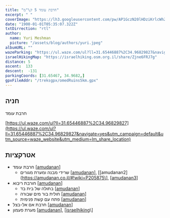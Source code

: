 ```yaml
---
title: "חרבת עומד 5 ק\"מ"
excerpt: " "
coverImage: "https://lh3.googleusercontent.com/pw/AP1GczN20lHDziKrlcWhZgJJuCPyZa09DvunmfYat5OS8GwH5sOqp2jzLcoca2oxKH_xO0v3QlUSbXxcZKr2NzWNjP1pK7jRqzEWbU0-F0wrjfR0eNaHSLtO=w1300-h630"
date: "1900-01-01T05:35:07.322Z"
txtDirrection: "rtl"
author:
  name: Yuri Meshman
  picture: "/assets/blog/authors/yuri.jpeg"
albumURL: ""
wazeParking: "https://ul.waze.com/ul?ll=31.65446887%2C34.96829827&navigate=yes&utm_campaign=default&utm_source=waze_website&utm_medium=lm_share_location"
israelHikingMap: "https://israelhiking.osm.org.il/share/Zjne6FRJ7g"
distance: 5
ascent:  133
descent:  -131
parkingCoords: [31.65467, 34.9682,]
gpxFileAddr: "/treksgpx/omedRuins5km.gpx"
---
```

## חניה
חרבת עומד

[https://ul.waze.com/ul?ll=31.65446887%2C34.96829827](https://ul.waze.com/ul?ll=31.65446887%2C34.96829827&navigate=yes&utm_campaign=default&utm_source=waze_website&utm_medium=lm_share_location)

## אטרקציות
- חרבת עומד \[[amudanan](https://amudanan.co.il/#!wiki=P183536)\]
  - שרידי מבנה ומערת מגורים \[[amudanan](https://amudanan.co.il/#!wiki=P744008)\], \[[amudanan2](https://amudanan.co.il/#!wiki=P205875\], \[[amudanan3](https://amudanan.co.il/#!wiki=P57118)\]
- חורבת ריבוא \[[amudanan](https://amudanan.co.il/#!wiki=P206742)\]
  - בתולה של בית בד \[[amudanan](https://amudanan.co.il/#!wiki=P523177)\]
  - חולית בור מים שבורה \[[amudanan](https://amudanan.co.il/#!wiki=P436090)\]
  - פתח עם קשת פנימית \[[amudanan](https://amudanan.co.il/#!wiki=P936287)\]
- חרבת אם אל-בצל \[[amudanan](https://amudanan.co.il/#!wiki=P168520)\]
- מערת פעמון \[[amudanan](https://amudanan.co.il/#!wiki=P921577)\], \[[israelhiking](https://israelhiking.osm.org.il/poi/OSM/node_1018225665?)\]
